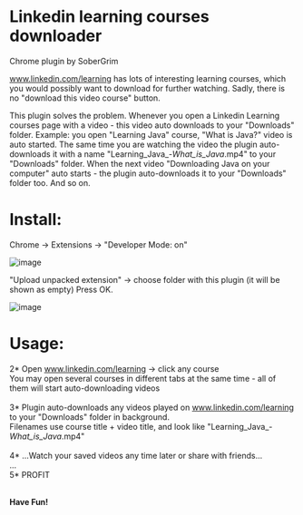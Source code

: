 # Linkedin learning courses downloader
Chrome plugin by SoberGrim

www.linkedin.com/learning has lots of interesting learning courses, which you would possibly want to download for further watching.
Sadly, there is no "download this video course" button.

This plugin solves the problem. Whenever you open a Linkedin Learning courses page with a video - this video auto downloads to your "Downloads" folder.
Example: you open "Learning Java" course, "What is Java?" video is auto started. The same time you are watching the video the plugin auto-downloads it with a name "Learning_Java_-_What_is_Java_.mp4" to
your "Downloads" folder. When the next video "Downloading Java on your computer" auto starts - the plugin auto-downloads it to your "Downloads" folder too. And so on.

# Install:
Chrome -> Extensions -> "Developer Mode: on"

![image](https://user-images.githubusercontent.com/12745995/139560473-7a8ce50d-4a16-4e69-8e76-721ca10c7792.png)

"Upload unpacked extension" -> choose folder with this plugin (it will be shown as empty) Press OK.

![image](https://user-images.githubusercontent.com/12745995/139560543-d136493f-2805-416d-b9fa-295530c722b9.png)

# Usage:

2* Open www.linkedin.com/learning -> click any course<br> 
You may open several courses in different tabs at the same time - all of them will start auto-downloading videos<br><br>
3* Plugin auto-downloads any videos played on www.linkedin.com/learning to your "Downloads" folder in background.<br>
Filenames use course title + video title, and look like "Learning_Java_-_What_is_Java_.mp4"<br><br>
4* ...Watch your saved videos any time later or share with friends...<br>
...<br>
5* PROFIT<br><br>

<b>Have Fun!<b>

